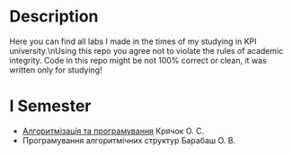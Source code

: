 # Description
Here you can find all labs I made in the times of my studying in KPI university.\nUsing this repo you agree not to violate the rules of academic integrity.
Code in this repo might be not 100% correct or clean, it was written only for studying!
# I Semester
* [Алгоритмізація та програмування](https://github.com/jscursed-dev/kpi_labs/tree/main/1stSemester/CLabs) Крячок О. С.
* Програмування алгоритмічних структур Барабаш О. В.
